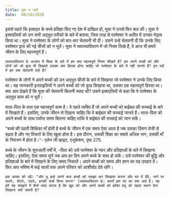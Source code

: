 ```yaml
---
title: भूल न जाएँ
date:  08/10/2020
---
```


इससे पहले कि इस्राएल के बच्चे प्रतिज्ञा किए गए देश में दाखिल हों, मूसा ने उनसे फिर बात की। मूसा ने इस्राएलियों को उन सभी अद्भुत तरीकों के बारे में बताया, जिस तरह से परमेश्वर ने अतीत में उनका नेतृत्व किया था। मूसा ने परमेश्वर के लोगों को बार-बार चेतावनी भी दी। उसने उन्हें चेतावनी दी कि उनके लिए परमेश्वर द्वारा की गई चीजों को न भूलें। मूसा ने व्यवस्थाविवरण में जो नियम लिखे हैं, वे आज भी हमारे जीवन के लिए महत्त्वपूर्ण हैं।

`व्यवस्थाविवरण 6 अध्याय में शिक्षा के बारे में हम क्या महत्त्वपूर्ण नियम सीखते हैं? हम अपने बच्चों को और लोगों को जो कुछ भी सिखाते उसका क्या हिस्सा होना चाहिए जो परमेश्वर के बारे में नहीं जानते हैं? इन पदों में हम क्या चेतावनी पाते हैं?`

परमेश्वर के लोगों ने अपने बच्चों को उन अद्भुत चीजों के बारे में सिखाया जो परमेश्वर ने उनके लिए किया था। यह जानकारी इजराइलियों ने अपने बच्चों को जो कुछ सिखाया था, उसका एक महत्त्वपूर्ण हिस्सा था। क्या आप देखते हैं कि मूसा की चेतावनी कितनी स्पष्ट थी? उसने इस्राएलियों से कहा कि वे परमेश्वर के अद्भुत काम को न भूलें।

माता-पिता के पास एक महत्त्वपूर्ण काम है। वे पहले व्यक्ति हैं जो अपने बच्चों को बाईबल की सच्चाई के बारे में सिखाते हैं। इसलिए, उनके जीवन से दिखना चाहिए कि वे बाईबल की सच्चाई जानते हैं। माता-पिता को अपने बच्चों के साथ पर्याप्त समय बिताना चाहिए ताकि वे बाईबल की सच्चाई को जान सकें।

"बच्चे की पहली शिक्षिका माँ होती है बच्चे के जीवन में एक समय ऐसा आता है जब उसका दिमाग तेजी से बढ़ता है और नए विचारों के लिए खुला होता है। इस दौरान, उसकी शिक्षा का सबसे अधिक भाग, उसकी माँ के नियंत्रण में होता है।"- एलेन जी व्हाइट, एजुकेशन, पृष्ठ 275.

बच्चे के जीवन के शुरुआती वर्षों में, -पिता को उसे परमेश्वर के प्यार और प्रतिज्ञाओं के बारे में सिखाना चाहिए। इसलिए, ऐसा समय चुनें जब आप हर दिन अपने बच्चे के साथ हो सकें। उसे परमेश्वर की बुद्धि और प्रतिज्ञाओं के बारे में सिखाने के लिए समय निकालें। अपने बच्चों को समय और ज्ञान का यह उपहार दें। फिर आप भविष्य में कई सालों तक अपने परिवार को आशीर्वाद देते रहेंगे।

`इस आयत को पढ़ें: "और तू इन्हे अपने बाल बच्चों को समझा कर सिखाया करना और घर में बैठे, मार्ग पर चलते, लेटते, उठते, इनकी चर्चा किया करना" (व्यवस्थाविवरण 6: बताएँ इस पद का क्या अर्थ है। यह हमें यह समझने में कैसे मदद करता है कि खुद को और अपने बच्चों को हमेशा प्रभु को पहला स्थान देना सिखाना क्यों जरूरी है?`